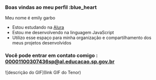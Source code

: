 ### Boas vindas ao meu perfil :blue_heart

Meu nome é emily garbo 

- Estou estudando na [Alura](https://www.alura.com.br)
- Estou me desenvolvendo na linguagem JavaScript
- Utilizo esse espaço para minha organização e compartilhamento dos meus projetos desenvolvidos

### Você pode entrar em contato comigo : 00001100307436sp@al.educacao.sp.gov.br
![descrição do GIF](link GIF do Tenor)
